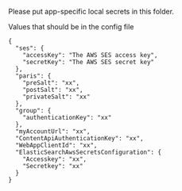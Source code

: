 Please put app-specific local secrets in this folder.

Values that should be in the config file

```
{
  "ses": {
    "accessKey": "The AWS SES access key",
    "secretKey": "The AWS SES secret key"
  },
  "paris": {
    "preSalt": "xx",
    "postSalt": "xx",
    "privateSalt": "xx"
  },
  "group": {
    "authenticationKey": "xx"
  },
  "myAccountUrl": "xx", 
  "ContentApiAuthenticationKey": "xx",
  "WebAppClientId": "xx",
  "ElasticSearchAwsSecretsConfiguration": {
    "Accesskey": "xx",
    "Secretkey": "xx"
  }
}
```